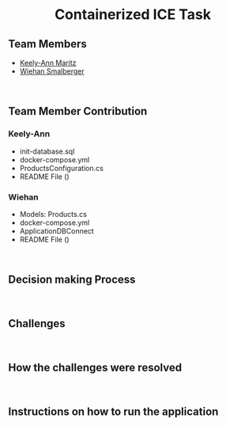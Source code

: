<h1 align="center">Containerized ICE Task</h1>

## Team Members 
* [Keely-Ann Maritz](https://github.com/Keely-Ann/)
* [Wiehan Smalberger](https://github.com/wiehan007)

<br>

## Team Member Contribution
### Keely-Ann
* init-database.sql
* docker-compose.yml
* ProductsConfiguration.cs
* README File ()
    

### Wiehan
* Models: Products.cs
* docker-compose.yml
* ApplicationDBConnect
* README File ()
  

<br>

## Decision making Process


<br>

## Challenges


<br>

## How the challenges were resolved


<br>

## Instructions on how to run the application 


<br>

